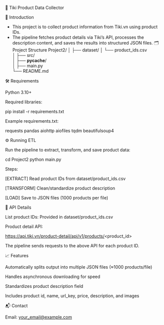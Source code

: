 🛒 Tiki Product Data Collector

🚀 Introduction
  - This project is to collect product information from Tiki.vn using product IDs.
  - The pipeline fetches product details via Tiki’s API, processes the description content, and saves the results into structured JSON files.
🗂 Project Structure
Project2/
│
├── dataset/
│   └── product_ids.csv           
│
├── src/                          
│
├── __pycache__/                 
│
├── main.py                       
└── README.md                     

🛠 Requirements

Python 3.10+

Required libraries:

pip install -r requirements.txt


Example requirements.txt:

requests
pandas
aiohttp
aiofiles
tqdm
beautifulsoup4

⚙️ Running ETL

Run the pipeline to extract, transform, and save product data:

cd Project2
python main.py


Steps:

[EXTRACT] Read product IDs from dataset/product_ids.csv

[TRANSFORM] Clean/standardize product description

[LOAD] Save to JSON files (1000 products per file)

📡 API Details

List product IDs: Provided in dataset/product_ids.csv

Product detail API:

https://api.tiki.vn/product-detail/api/v1/products/<product_id>


The pipeline sends requests to the above API for each product ID.

📈 Features

Automatically splits output into multiple JSON files (≈1000 products/file)

Handles asynchronous downloading for speed

Standardizes product description field

Includes product id, name, url_key, price, description, and images

📬 Contact

Email: your_email@example.com
